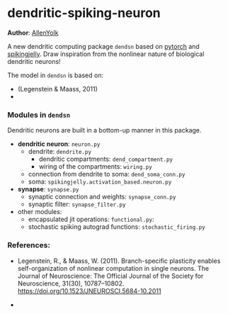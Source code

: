# dendritic-spiking-neuron

**Author**: [AllenYolk](mailto:huang2627099045@gmail.com)

A new dendritic computing package `dendsn` based on [pytorch](https://github.com/pytorch/pytorch) and [spikingjelly](https://github.com/fangwei123456/spikingjelly).
Draw inspiration from the nonlinear nature of biological dendritic neurons!

The model in `dendsn` is based on:
* (Legenstein & Maass, 2011)
*

### Modules in `dendsn`

Dendritic neurons are built in a bottom-up manner in this package.

* **dendritic neuron**: `neuron.py` 
    * dendrite: `dendrite.py`
        * dendritic compartments: `dend_compartment.py`
        * wiring of the compartments: `wiring.py`
    * connection from dendrite to soma: `dend_soma_conn.py`
    * soma: `spikingjelly.activation_based.neuron.py`
* **synapse**: `synapse.py`
    * synaptic connection and weights: `synapse_conn.py`
    * synaptic filter: `synapse_filter.py`
* other modules: 
    * encapsulated jit operations: `functional.py`: 
    * stochastic spiking autograd functions: `stochastic_firing.py`



### References:
* Legenstein, R., & Maass, W. (2011). Branch-specific plasticity enables self-organization of nonlinear computation in single neurons. The Journal of Neuroscience: The Official Journal of the Society for Neuroscience, 31(30), 10787–10802. https://doi.org/10.1523/JNEUROSCI.5684-10.2011

* 